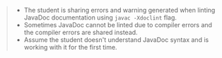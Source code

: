 > - The student is sharing errors and warning generated when linting JavaDoc documentation using `javac -Xdoclint` flag.
> - Sometimes JavaDoc cannot be linted due to compiler errors and the compiler errors are shared instead.
> - Assume the student doesn't understand JavaDoc syntax and is working with it for the first time.
